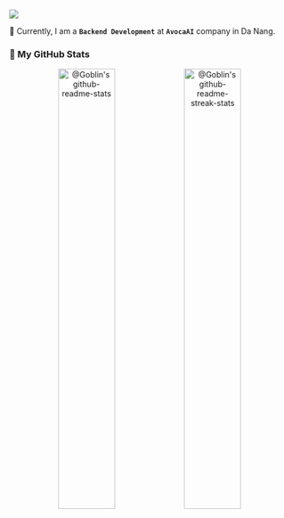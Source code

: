 <h1 style="font-size: 20px; text-align: left;">
    <img src="https://readme-typing-svg.herokuapp.com/?font=Righteous&size=25&center=true&vCenter=true&width=350&height=50&duration=4000&lines=Hi+There!+👋;+I'm+Do+Nguyen+Anh!;" />
</h1>

🚀 Currently, I am a **`Backend Development`** at **`AvocaAI`** company in Da Nang.<br/>
<!--
### 🌱 My favorite tools and technologies

<div style="display: flex; align-items: flex-start; align: center">
  <table align="center">
    <tr>
      <td align="center" width="70">
        <img
          src="https://techstack-generator.vercel.app/java-icon.svg"
          alt="icon"
          width="48"
          height="48"
        />
        <br />Java
      </td>
      <td align="center" width="70">
        <img
          src="https://skillicons.dev/icons?i=spring"
          alt="icon"
          width="48"
          height="48"
        />
        <br />Spring
      </td>
      <td align="center" width="70">
        <img
          src="https://techstack-generator.vercel.app/python-icon.svg"
          alt="icon"
          width="48"
          height="48"
        />
        <br />Python
      </td>
      <td align="center" width="70">
        <img
          src="https://skillicons.dev/icons?i=fastapi"
          alt="icon"
          width="48"
          height="48"
        />
        <br />FastAPI
      </td>
      <td align="center" width="70">
        <img
          src="https://techstack-generator.vercel.app/mysql-icon.svg"
          alt="icon"
          width="48"
          height="48"
        />
        <br />MySQL
      </td>
      <td align="center" width="70">
        <img
          src="https://skillicons.dev/icons?i=postgres"
          width="48"
          height="48"
          alt="PostgreSQL"
        />
        <br />PostgreSQL
      </td>
      <td align="center" width="70">
        <img
          src="https://skillicons.dev/icons?i=html"
          width="48"
          height="48"
          alt="HTML5"
        />
        <br />HTML5
      </td>
      <td align="center" width="70">
        <img
          src="https://skillicons.dev/icons?i=css"
          width="48"
          height="48"
          alt="CSS3"
        />
        <br />CSS3
      </td>
      <td align="center" width="70">
        <img
          src="https://skillicons.dev/icons?i=sass"
          width="48"
          height="48"
          alt="SASS"
        />
        <br />SASS
      </td>
    </tr>
    <tr>
      <td align="center" width="70">
        <img
          src="https://skillicons.dev/icons?i=tailwind"
          width="48"
          height="48"
          alt="TailwindCSS"
        />
        <br />TailwindCSS
      </td>
      <td align="center" width="70">
        <img
          src="https://techstack-generator.vercel.app/js-icon.svg"
          alt="icon"
          width="48"
          height="48"
        />
        <br />JavaScript
      </td>
      <td align="center" width="70">
        <img
          src="https://techstack-generator.vercel.app/ts-icon.svg"
          alt="icon"
          width="48"
          height="48"
        />
        <br />TypeScript
      </td>
      <td align="center" width="70">
        <img
          src="https://techstack-generator.vercel.app/react-icon.svg"
          alt="icon"
          width="48"
          height="48"
        />
        <br />React
      </td>
      <td align="center" width="70">
        <img
          src="https://techstack-generator.vercel.app/docker-icon.svg"
          alt="icon"
          width="48"
          height="48"
        />
        <br />Docker
      </td>
      <td align="center" width="70">
        <img
          src="https://techstack-generator.vercel.app/github-icon.svg"
          alt="icon"
          width="48"
          height="48"
        />
        <br />GitHub
      </td>
      <td align="center" width="70">
        <img
          src="https://skillicons.dev/icons?i=idea"
          alt="icon"
          width="48"
          height="48"
        />
        <br />IntelliJ IDEA
      </td>
      <td align="center" width="70">
        <img
          src="https://skillicons.dev/icons?i=vscode"
          width="48"
          height="48"
          alt="VS Code Insiders"
        />
        <br />VS Code Insiders
      </td>
      <td align="center" width="70">
        <img
          src="https://skillicons.dev/icons?i=postman"
          alt="icon"
          width="48"
          height="48"
        />
        <br />Postman
      </td>
    </tr>
  </table>
</div>

### 🌱 Featured YouTube Videos

[![Demo Sole Mate AI](https://ytcards.demolab.com/?id=V6HKYMzLA9E&title=Demo+Sole+Mate+AI&lang=en&timestamp=1717520400&background_color=%230d1117&title_color=%23ffffff&stats_color=%23dedede&max_title_lines=1&width=200&border_radius=5&duration=285 "Demo Sole Mate AI")](https://youtu.be/V6HKYMzLA9E?si=3JZ_D3ELwOQ)[![Demo PBL5-smart-home](https://ytcards.demolab.com/?id=dvwq9WvmDM4&title=Demo+PBL5+-+smart+-+home&lang=en&timestamp=1686330000&background_color=%230d1117&title_color=%23ffffff&stats_color=%23dedede&max_title_lines=1&width=200&border_radius=5&duration=141 "Demo PBL5-smart-home")](https://youtu.be/dvwq9WvmDM4?si=j_HNg1IWzRyvVOu7)[![Demo PBL4-mess](https://ytcards.demolab.com/?id=vbQYvhYEAqE&title=Demo+PBL4+-+mess&lang=en&timestamp=1687971600&background_color=%230d1117&title_color=%23ffffff&stats_color=%23dedede&max_title_lines=1&width=200&border_radius=5&duration=97 "Demo PBL4-mess")](https://youtu.be/vbQYvhYEAqE?si=XCB6huKvwUSE45MP)

-->
### 🌱 My GitHub Stats
<!--
<p align="center">
    <a href="https://wakatime.com/@Goblin8888">
        <img src="https://github-readme-activity-graph.vercel.app/graph?username=DNAnh01&theme=react-dark&hide_border=true&hide_title=false&area=true&custom_title=Total%20contribution%20graph%20in%20all%20repo" width="90%" alt="activity graph">
    </a>
</p>
-->
<p align="center">
<a href="https://github.com/PrinceGoblinTech?tab=repositories"><img src="https://github-readme-stats-one-bice.vercel.app/api?username=DNAnh01&theme=gotham&show_icons=true&count_private=true&hide_border=true&role=OWNER,ORGANIZATION_MEMBER,COLLABORATOR"  width="45%" alt="@Goblin's github-readme-stats"/></a><a href="https://github.com/PrinceGoblinTech?tab=stars"><img src="https://github-readme-streak-stats.herokuapp.com?user=DNAnh01&theme=gotham&hide_border=true&date_format=M%20j%5B%2C%20Y%5D"  width="45%" alt="@Goblin's github-readme-streak-stats"/></a>
</p>

